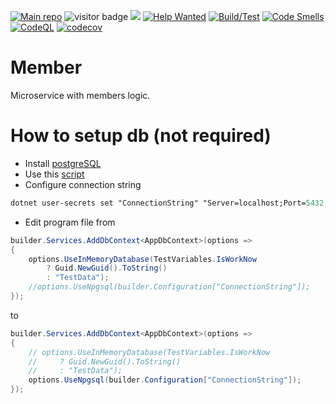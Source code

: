 [![Main repo](https://img.shields.io/static/v1?label=&message=MainRepo&color=orange)](https://github.com/KurnakovMaksim/jiraF/) 
![visitor badge](https://visitor-badge.glitch.me/badge?page_id=KurnakovMaksim.jiraF-member)
 [![](https://tokei.rs/b1/github/KurnakovMaksim/jiraF-member)](https://github.com/KurnakovMaksim/jiraF-member)
[![Help Wanted](https://img.shields.io/github/issues/KurnakovMaksim/jiraF-member/help%20wanted?color=green)](https://github.com/KurnakovMaksim/jiraF-member/issues?q=is%3Aissue+is%3Aopen+label%3A%22help+wanted%22)
[![Build/Test](https://github.com/KurnakovMaksim/jiraF-member/actions/workflows/build-test.yml/badge.svg)](https://github.com/KurnakovMaksim/jiraF-member/actions/workflows/build-test.yml)
[![Code Smells](https://sonarcloud.io/api/project_badges/measure?project=KurnakovMaksim_jiraF-member&metric=code_smells)](https://sonarcloud.io/summary/new_code?id=KurnakovMaksim_jiraF-member) 
[![CodeQL](https://github.com/KurnakovMaksim/jiraF-member/workflows/CodeQL/badge.svg)](https://github.com/KurnakovMaksim/jiraF-member/actions?query=workflow%3ACodeQL) 
[![codecov](https://codecov.io/gh/KurnakovMaksim/jiraF-member/branch/main/graph/badge.svg?token=MXYQQKD940)](https://codecov.io/gh/KurnakovMaksim/jiraF-member)

# Member
Microservice with members logic. 

# How to setup db (not required)
* Install [postgreSQL](https://www.postgresql.org/) 
* Use this [script](https://github.com/KurnakovMaksim/jiraF/blob/main/Member/db.sql)
* Configure connection string
``` ps
dotnet user-secrets set "ConnectionString" "Server=localhost;Port=5432;Database=jiraf_member;User Id=postgres;Password=yourPassword;" --project ".\Member\src\jiraF.Member.API\"
```
* Edit program file from
``` cs
builder.Services.AddDbContext<AppDbContext>(options =>
{
    options.UseInMemoryDatabase(TestVariables.IsWorkNow
        ? Guid.NewGuid().ToString()
        : "TestData");
    //options.UseNpgsql(builder.Configuration["ConnectionString"]);
});
```
to
``` cs
builder.Services.AddDbContext<AppDbContext>(options =>
{
    // options.UseInMemoryDatabase(TestVariables.IsWorkNow
    //     ? Guid.NewGuid().ToString()
    //     : "TestData");
    options.UseNpgsql(builder.Configuration["ConnectionString"]);
});
```
